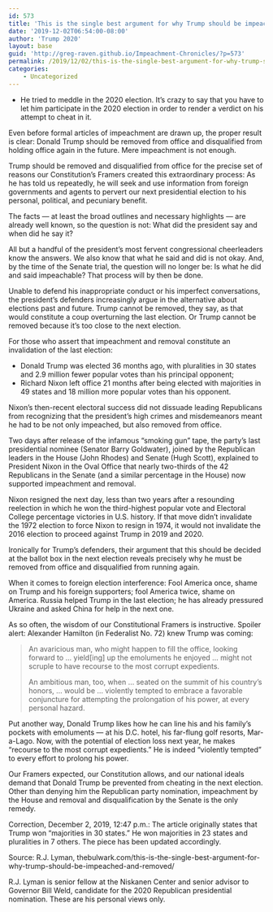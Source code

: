 ```yaml
---
id: 573
title: 'This is the single best argument for why Trump should be impeached and removed'
date: '2019-12-02T06:54:00-08:00'
author: 'Trump 2020'
layout: base
guid: 'http://greg-raven.github.io/Impeachment-Chronicles/?p=573'
permalink: /2019/12/02/this-is-the-single-best-argument-for-why-trump-should-be-impeached-and-removed/
categories:
    - Uncategorized
---
```


- He tried to meddle in the 2020 election. It’s crazy to say that you have to let him participate in the 2020 election in order to render a verdict on his attempt to cheat in it.

Even before formal articles of impeachment are drawn up, the proper result is clear: Donald Trump should be removed from office and disqualified from holding office again in the future. Mere impeachment is not enough.

Trump should be removed and disqualified from office for the precise set of reasons our Constitution’s Framers created this extraordinary process: As he has told us repeatedly, he will seek and use information from foreign governments and agents to pervert our next presidential election to his personal, political, and pecuniary benefit.

The facts — at least the broad outlines and necessary highlights — are already well known, so the question is not: What did the president say and when did he say it?

All but a handful of the president’s most fervent congressional cheerleaders know the answers. We also know that what he said and did is not okay. And, by the time of the Senate trial, the question will no longer be: Is what he did and said impeachable? That process will by then be done.

Unable to defend his inappropriate conduct or his imperfect conversations, the president’s defenders increasingly argue in the alternative about elections past and future. Trump cannot be removed, they say, as that would constitute a coup overturning the last election. Or Trump cannot be removed because it’s too close to the next election.

For those who assert that impeachment and removal constitute an invalidation of the last election:

- Donald Trump was elected 36 months ago, with pluralities in 30 states and 2.9 million fewer popular votes than his principal opponent;
- Richard Nixon left office 21 months after being elected with majorities in 49 states and 18 million more popular votes than his opponent.

Nixon’s then-recent electoral success did not dissuade leading Republicans from recognizing that the president’s high crimes and misdemeanors meant he had to be not only impeached, but also removed from office.

Two days after release of the infamous “smoking gun” tape, the party’s last presidential nominee (Senator Barry Goldwater), joined by the Republican leaders in the House (John Rhodes) and Senate (Hugh Scott), explained to President Nixon in the Oval Office that nearly two-thirds of the 42 Republicans in the Senate (and a similar percentage in the House) now supported impeachment and removal.

Nixon resigned the next day, less than two years after a resounding reelection in which he won the third-highest popular vote and Electoral College percentage victories in U.S. history. If that move didn’t invalidate the 1972 election to force Nixon to resign in 1974, it would not invalidate the 2016 election to proceed against Trump in 2019 and 2020.

Ironically for Trump’s defenders, their argument that this should be decided at the ballot box in the next election reveals precisely why he must be removed from office and disqualified from running again.

When it comes to foreign election interference: Fool America once, shame on Trump and his foreign supporters; fool America twice, shame on America. Russia helped Trump in the last election; he has already pressured Ukraine and asked China for help in the next one.

As so often, the wisdom of our Constitutional Framers is instructive. Spoiler alert: Alexander Hamilton (in Federalist No. 72) knew Trump was coming:

> An avaricious man, who might happen to fill the office, looking forward to … yield\[ing\] up the emoluments he enjoyed … might not scruple to have recourse to the most corrupt expedients.
> 
> An ambitious man, too, when … seated on the summit of his country’s honors, … would be … violently tempted to embrace a favorable conjuncture for attempting the prolongation of his power, at every personal hazard.

Put another way, Donald Trump likes how he can line his and his family’s pockets with emoluments — at his D.C. hotel, his far-flung golf resorts, Mar-a-Lago. Now, with the potential of election loss next year, he makes “recourse to the most corrupt expedients.” He is indeed “violently tempted” to every effort to prolong his power.

Our Framers expected, our Constitution allows, and our national ideals demand that Donald Trump be prevented from cheating in the next election. Other than denying him the Republican party nomination, impeachment by the House and removal and disqualification by the Senate is the only remedy.

Correction, December 2, 2019, 12:47 p.m.: The article originally states that Trump won “majorities in 30 states.” He won majorities in 23 states and pluralities in 7 others. The piece has been updated accordingly.

Source: R.J. Lyman, thebulwark.com/this-is-the-single-best-argument-for-why-trump-should-be-impeached-and-removed/

R.J. Lyman is senior fellow at the Niskanen Center and senior advisor to Governor Bill Weld, candidate for the 2020 Republican presidential nomination. These are his personal views only.